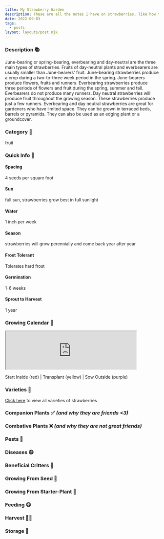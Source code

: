 ```yaml
---
title: My Strawberry Garden
description: These are all the notes I have on strawberries, like how to grow, when to grow, what companion plants are good for them, etc!
date: 2022-09-03
tags:
  - posts
layout: layouts/post.njk
---
```


### Description 📚

June-bearing or spring-bearing, everbearing and day-neutral are the three main types of strawberries. Fruits of day-neutral plants and everbearers are usually smaller than June-bearers' fruit. June-bearing strawberries produce a crop during a two-to-three week period in the spring. June-bearers produce flowers, fruits and runners. Everbearing strawberries produce three periods of flowers and fruit during the spring, summer and fall. Everbearers do not produce many runners. Day neutral strawberries will produce fruit throughout the growing season. These strawberries produce just a few runners. Everbearing and day neutral strawberries are great for gardeners who have limited space. They can be grown in terraced beds, barrels or pyramids. They can also be used as an edging plant or a groundcover.

### Category 🍓

fruit 

### Quick Info 📑

#### Spacing

4 seeds per square foot

#### Sun

full sun, strawberries grow best in full sunlight

#### Water

1 inch per week

#### Season

strawberries will grow perennially and come back year after year

#### Frost Tolerant

Tolerates hard frost

#### Germination

1-6 weeks

#### Sprout to Harvest

1 year

### Growing Calendar 📅

<iframe src="https://docs.google.com/spreadsheets/d/e/2PACX-1vRiLKsD0qGRgZBdbZQJWwEuFlp_z5yHHvyCAWye2_-V6Og3ypUTtsEtTtGbtS_Xlv5hzkaAQ2noiWc_/pubhtml?widget=true&amp;headers=false" width="85%" height="125px auto"></iframe>

Start Inside (red) | Transplant (yellow) | Sow Outside (purple)

### Varieties 🍓
[Click here](https://strawberryplants.org/strawberry-varieties/#list-of-strawberry-types) to view all varieties of strawberries

### Companion Plants ✅ *(and why they are friends <3)*

####

####

####

####

### Combative Plants ❌ *(and why they are not great friends)* 

### Pests 🐛

### Diseases 😷

### Beneficial Critters 🐞

### Growing From Seed 🌱

### Growing From Starter-Plant 🌿

### Feeding 😋

### Harvest 👨‍🌾

### Storage 🥫
